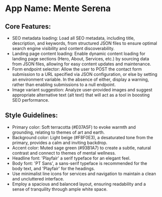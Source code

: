 # **App Name**: Mente Serena

## Core Features:

- SEO metadata loading: Load all SEO metadata, including title, description, and keywords, from structured JSON files to ensure optimal search engine visibility and content discoverability.
- Landing page content loading: Enable dynamic content loading for landing page sections (Hero, About, Services, etc.) by sourcing data from JSON files, allowing for easy content updates and maintenance.
- Form endpoint selector: Allow the user to POST the contact form submission to a URL specified via JSON configuration, or else by setting an environment variable. In the absence of either, display a warning, rather than enabling submissions to a null endpoint.
- Image variant suggestion: Analyze user-provided images and suggest appropriate alternative text (alt text) that will act as a tool in boosting SEO performance.

## Style Guidelines:

- Primary color: Soft terracotta (#E07A5F) to evoke warmth and grounding, relating to themes of art and earth.
- Background color: Light beige (#F8F0E3), a desaturated tone from the primary, provides a calm and inviting backdrop.
- Accent color: Muted sage green (#93B1A7) to create a subtle, natural contrast and connect to themes of mental wellness.
- Headline font: 'Playfair' a serif typeface for an elegant feel.
- Body font: 'PT Sans', a sans-serif typeface is recommended for the body text, and 'Playfair' for the headings.
- Use minimalist line icons for services and navigation to maintain a clean and uncluttered interface.
- Employ a spacious and balanced layout, ensuring readability and a sense of tranquility through ample white space.